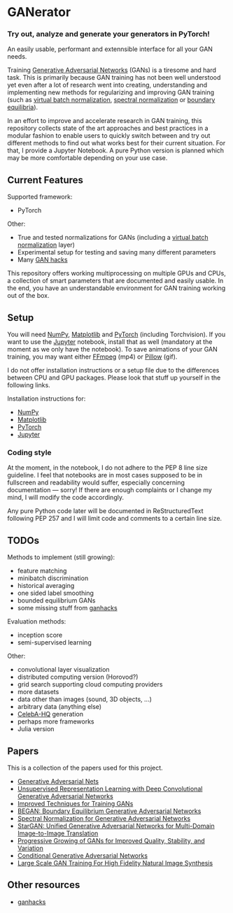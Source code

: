 # GANerator

### Try out, analyze and generate your generators in PyTorch!

An easily usable, performant and extennsible interface for all your GAN needs.

Training [Generative Adversarial Networks](https://arxiv.org/abs/1406.2661)
(GANs) is a tiresome and hard task. This is primarily because GAN training has
not been well understood yet even after a lot of research went into creating,
understanding and implementing new methods for regularizing and improving GAN
training (such as [virtual batch 
normalization](https://arxiv.org/abs/1606.03498), [spectral 
normalization](https://arxiv.org/abs/1802.05957) or
[boundary equilibria](https://arxiv.org/abs/1703.10717)).

In an effort to improve and accelerate research in GAN training, this
repository collects state of the art approaches and best practices in a modular
fashion to enable users to quickly switch between and try out different methods
to find out what works best for their current situation. For that, I provide a
Jupyter Notebook. A pure Python version is planned which may be more 
comfortable depending on your use case.

## Current Features

Supported framework:
- PyTorch

Other:
- True and tested normalizations for GANs (including a [virtual batch 
  normalization](https://arxiv.org/abs/1606.03498) layer)
- Experimental setup for testing and saving many different parameters
- Many [GAN hacks](https://github.com/soumith/ganhacks)

This repository offers working multiprocessing on multiple GPUs and CPUs, a
collection of smart parameters that are documented and easily usable. In the
end, you have an understandable environment for GAN training working out of the
box.

## Setup

You will need [NumPy](https://www.numpy.org/),
[Matplotlib](https://matplotlib.org/) and [PyTorch](https://pytorch.org/)
(including Torchvision). If you want to use the [Jupyter](https://jupyter.org/)
notebook, install that as well (mandatory at the moment as we only have the
notebook).
To save animations of your GAN training, you may want either
[FFmpeg](https://ffmpeg.org/) (mp4) or [Pillow](https://python-pillow.org/)
(gif).

I do not offer installation instructions or a setup file due to the differences
between CPU and GPU packages. Please look that stuff up yourself in the
following links.

Installation instructions for:
- [NumPy](https://www.scipy.org/install.html)
- [Matplotlib](https://matplotlib.org/users/installing.html)
- [PyTorch](https://pytorch.org/get-started/locally/)
- [Jupyter](https://jupyter.org/install)

### Coding style

At the moment, in the notebook, I do not adhere to the PEP 8 line size
guideline. I feel that notebooks are in most cases supposed to be in fullscreen
and readability would suffer, especially concerning documentation — sorry! If
there are enough complaints or I change my mind, I will modify the code
accordingly.

Any pure Python code later will be documented in ReStructuredText following PEP
257 and I will limit code and comments to a certain line size.

## TODOs

Methods to implement (still growing):
- feature matching
- minibatch discrimination
- historical averaging
- one sided label smoothing
- bounded equilibrium GANs
- some missing stuff from [ganhacks](https://github.com/soumith/ganhacks)

Evaluation methods:
- inception score
- semi-supervised learning

Other:
- convolutional layer visualization
- distributed computing version (Horovod?)
- grid search supporting cloud computing providers
- more datasets
- data other than images (sound, 3D objects, ...)
- arbitrary data (anything else)
- [CelebA-HQ](https://arxiv.org/abs/1710.10196) generation
- perhaps more frameworks
- Julia version

## Papers

This is a collection of the papers used for this project.

- [Generative Adversarial Nets](https://arxiv.org/abs/1406.2661)
- [Unsupervised Representation Learning with Deep Convolutional Generative
  Adversarial Networks](https://arxiv.org/abs/1511.06434)
- [Improved Techniques for Training GANs](https://arxiv.org/abs/1606.03498)
- [BEGAN: Boundary Equilibrium Generative Adversarial
  Networks](https://arxiv.org/abs/1703.10717)
- [Spectral Normalization for Generative Adversarial
  Networks](https://arxiv.org/abs/1802.05957)
- [StarGAN: Unified Generative Adversarial Networks for Multi-Domain
  Image-to-Image Translation](https://arxiv.org/abs/1711.09020)
- [Progressive Growing of GANs for Improved Quality, Stability, and
  Variation](https://arxiv.org/abs/1710.10196)
- [Conditional Generative Adversarial Networks](https://arxiv.org/abs/1411.1784)
- [Large Scale GAN Training For High Fidelity Natural Image
  Synthesis](https://arxiv.org/abs/1809.11096)

## Other resources

- [ganhacks](https://github.com/soumith/ganhacks)
